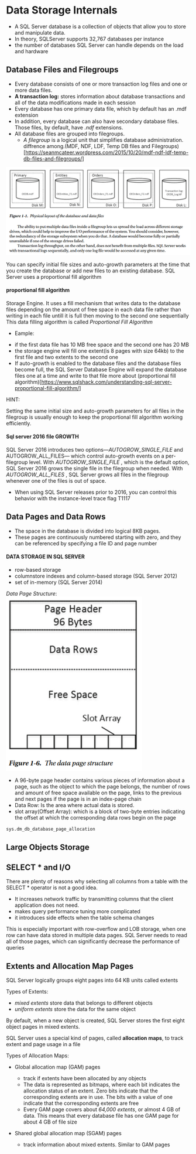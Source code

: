 # Data Storage Internals
- A SQL Server database is a collection of objects that allow you to store and manipulate data.
- In theory, SQLServer supports 32,767 databases per instance
- the number of databases SQL Server can handle depends on the load and hardware

## Database Files and Filegroups
- Every database consists of one or more transaction log files and one or more data files.
- **A transaction log:** stores information about database transactions and all of the data modifications made in each session
- Every database has one primary data file, which by default has an .mdf extension
- In addition, every database can also have secondary database files. Those files, by default, have *.ndf* extensions.
- All database files are grouped into filegroups.
    *   *A filegroup* is a logical unit that simplifies database administration.
diffrence among.(MDF, NDF, LDF, Temp DB files and Filegroups)[https://seanmcateer.wordpress.com/2015/10/20/mdf-ndf-ldf-temp-db-files-and-filegroups/]

![](./media/pysical_layout.png)

>
You can specify initial file sizes and auto-growth parameters at the time that you create the database
or add new files to an existing database. SQL Server uses a proportional fill algorithm 
>

#### proportional fill algorithm
Storage Engine. It uses a fill mechanism that writes data to the database files depending on the amount of free space in each data file rather than writing in each file untill it is full then moving to the second one sequentially This data filling algorithm is called *Proportional Fill Algorithm*

- Eample:
 * if the first data file has 10 MB free space and the second one has 20 MB
 * the storage engine will fill one extent(is 8 pages with size 64kb) to the first file and two extents to the second one
 * If auto-growth is enabled to the database files and the database files become full, the SQL Server Database Engine will expand the database files one at a time and write to that file
more about (proportional fill algorithm)[https://www.sqlshack.com/understanding-sql-server-proportional-fill-algorithm/]

HINT: 
>
Setting the same initial size and auto-growth parameters for all files in the filegroup is usually enough to keep the proportional fill algorithm working efficiently. 
>

#### Sql server 2016 file GROWTH
SQL Server 2016 introduces two options—*AUTOGROW_SINGLE_FILE* and AUTOGROW_ALL_FILES— which
control auto-growth events on a per-filegroup level. With *AUTOGROW_SINGLE_FILE* , which is the default
option, SQL Server 2016 grows the single file in the filegroup when needed. With *AUTOGROW_ALL_FILES* , SQL
Server grows all files in the filegroup whenever one of the files is out of space.
- When using SQL Server releases prior to 2016, you can control this behavior with the instance-level trace flag T1117

## Data Pages and Data Rows
- The space in the database is divided into logical 8KB pages.
- These pages are continuously numbered starting with zero, and they can be referenced by specifying a file ID and page number

#### DATA STORAGE IN SQL SERVER
- row-based storage
- columnstore indexes and column-based storage (SQL Server 2012)
- set of in-memory (SQL Server 2014)

*Data Page Structure*:
![](./media/pageStruc.png)

- A 96-byte page header contains various pieces of information about a page, such as the object to which
the page belongs, the number of rows and amount of free space available on the page, links to the previous
and next pages if the page is in an index-page chain
- Data Row: Is the area where actual data is stored. 
- slot array(Offset Array):  which is a block of two-byte entries indicating the offset at which the corresponding data rows begin on the page

``` sql
sys.dm_db_database_page_allocation
``` 

## Large Objects Storage

## SELECT * and I/O
There are plenty of reasons why selecting all columns from a table with the SELECT * operator is not a good idea.
-  It increases network traffic by transmitting columns that the client application does not need.
-  makes query performance tuning more complicated
-  it introduces side effects when the table schema changes

This is especially important with row-overflow and LOB storage, when one row can have data stored in multiple data pages. SQL Server needs to read all of those pages, which can significantly decrease the performance of queries

## Extents and Allocation Map Pages
SQL Server logically groups eight pages into 64 KB units called extents

Types of Extents:
- *mixed extents* store data that belongs to different objects
- *uniform extents* store the data for the same object

By default, when a new object is created, SQL Server stores the first eight object pages in mixed extents.

SQL Server uses a special kind of pages, called **allocation maps**, to track extent and page usage in a file

Types of Allocation Maps:
- Global allocation map (GAM) pages 
    * track if extents have been allocated by any objects
    * The data is represented as bitmaps, where each bit indicates the allocation status of an extent. Zero bits indicate that the corresponding extents are in use. The bits with a value of one indicate that the corresponding extents are free
    * Every GAM page covers about *64,000 extents*, or almost 4 GB of data. This means that every database file has one GAM page for about 4 GB of file size

- Shared global allocation map (SGAM) pages
    * track information about mixed extents. Similar to GAM pages


